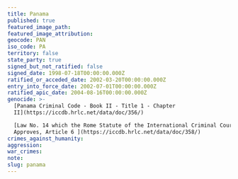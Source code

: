 ```yaml
---
title: Panama
published: true
featured_image_path:
featured_image_attribution:
geocode: PAN
iso_code: PA
territory: false
state_party: true
signed_but_not_ratified: false
signed_date: 1998-07-18T00:00:00.000Z
ratified_or_acceded_date: 2002-03-20T00:00:00.000Z
entry_into_force_date: 2002-07-01T00:00:00.000Z
ratified_apic_date: 2004-08-16T00:00:00.000Z
genocide: >-
  [Panama Criminal Code - Book II - Title 1 - Chapter
  II](https://iccdb.hrlc.net/data/doc/356/)

  [Law No. 14 which the Rome Statute of the International Criminal Court
  Approves, Article 6 ](https://iccdb.hrlc.net/data/doc/358/)
crimes_against_humanity:
aggression:
war_crimes:
note:
slug: panama
---
```



